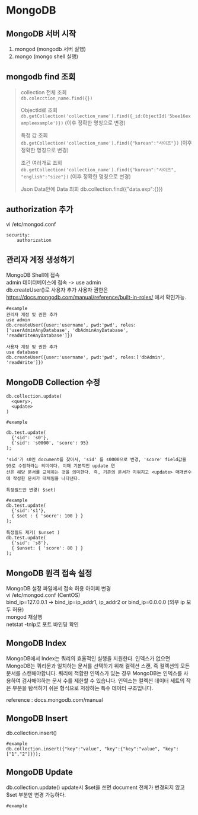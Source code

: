 MongoDB  
======================  

## MongoDB 서버 시작
1. mongod (mongodb 서버 실행)
2. mongo (mongo shell 실행)   


## mongodb find 조회

 
>collection 전체 조회  
>```db.colecction_name.find({})```
>
>ObjectId로 조회  
>```db.getCollection('collection_name').find({_id:ObjectId('5bee16exampleexample')})``` (이후 정확한 명칭으로 변경)
>
>특정 값 조회  
>```db.getCollection('collection_name').find({"korean":"사이즈"})```   (이후 정확한 명칭으로 변경)
>  
>조건 여러개로 조회  
>```db.getCollection('collection_name').find({"korean":"사이즈", "english":"size"})```  (이후 정확한 명칭으로 변경)
>
>Json Data안에 Data 죄회
>db.collection.find({"data.exp":{}})

   
## authorization 추가  
vi /etc/mongod.conf
```
security:
    authorization
```
  
## 관리자 계정 생성하기  
MongoDB Shell에 접속  
admin 데이터베이스에 접속 -> use admin  
db.createUser()로 사용자 추가 사용자 권한은 https://docs.mongodb.com/manual/reference/built-in-roles/ 에서 확인가능.
```
#example
관리자 계정 및 권한 추가
use admin
db.createUser({user:'username', pwd:'pwd', roles:['userAdminAnyDatabase', 'dbAdminAnyDatabase', 'readWriteAnyDatabase']})

사용자 계정 및 권한 추가
use database
db.createUser({user:'username', pwd:'pwd', roles:['dbAdmin', 'readWrite']})
```  
## MongoDB Collection 수정  
```
db.collection.update(
  <query>,
  <update>
)

#example

db.test.update(
  {'sid': 's0'},
  {'sid': 's0000', 'score': 95}
);  

'sid'가 s0인 document를 찾아서, 'sid' 를 s0000으로 변경, 'score' field값을 95로 수정하라는 의미이다. 이때 기본적인 update 연
산은 해당 문서를 교체하는 것을 의미한다. 즉, 기존의 문서가 지워지고 <update> 매개변수에 작성한 문서가 대체됨을 나타낸다.

특정필드만 변경( $set)

#example
db.test.update(
  {'sid':'s1'},
  { $set : { 'socre': 100 } }
);

특정필드 제거( $unset )
db.test.update(
  {'sid': 's8'},
  { $unset: { 'score': 80 } }
);
```

## MongoDB 원격 접속 설정  
MongoDB 설정 파일에서 접속 허용 아이피 변경  
vi /etc/mongod.conf (CentOS)  
bind_ip=127.0.0.1 -> bind_ip=ip_addr1, ip_addr2 or bind_ip=0.0.0.0 (외부 ip 모두 허용)  
mongod 재실행  
netstat -tnlp로 포트 바인딩 확인
  
## MongoDB Index  
MongoDB에서 Index는 쿼리의 효율적인 실행을 지원한다. 인덱스가 없으면 MongoDB는 쿼리문과 일치하는 문서를 선택하기 위해 컬렉션 스캔, 즉 컬렉션의 모든 문서를 스캔해야합니다.
쿼리에 적합한 인덱스가 있는 경우 MongoDB는 인덱스를 사용하여 검사해야하는 문서 수를 제한할 수 있습니다. 인덱스는 컬렉션 데이터 세트의 작은 부분을 탐색하기 쉬운 형식으로 저장하는
특수 데이터 구조입니다.
  
  
reference : docs.mongodb.com/manual

## MongoDB Insert
db.collection.insert()
```
#example
db.collection.insert({"key":"value", "key":{"key":"value", "key":["1","2"]}});
```

## MongoDB Update
db.collection.update()
update시 $set을 쓰면 document 전체가 변경되지 않고 $set 부분만 변경 가능하다.
```
#example
```
